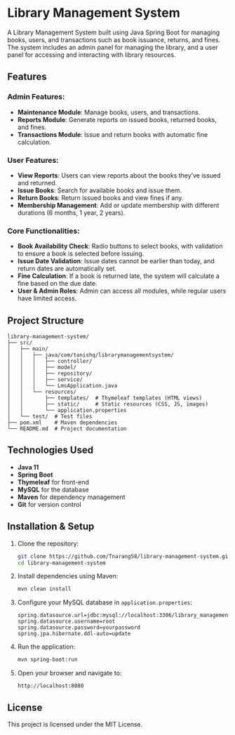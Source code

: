 # Library Management System

A Library Management System built using Java Spring Boot for managing books, users, and transactions such as book issuance, returns, and fines. The system includes an admin panel for managing the library, and a user panel for accessing and interacting with library resources.

## Features

### Admin Features:
- **Maintenance Module**: Manage books, users, and transactions.
- **Reports Module**: Generate reports on issued books, returned books, and fines.
- **Transactions Module**: Issue and return books with automatic fine calculation.

### User Features:
- **View Reports**: Users can view reports about the books they’ve issued and returned.
- **Issue Books**: Search for available books and issue them.
- **Return Books**: Return issued books and view fines if any.
- **Membership Management**: Add or update membership with different durations (6 months, 1 year, 2 years).

### Core Functionalities:
- **Book Availability Check**: Radio buttons to select books, with validation to ensure a book is selected before issuing.
- **Issue Date Validation**: Issue dates cannot be earlier than today, and return dates are automatically set.
- **Fine Calculation**: If a book is returned late, the system will calculate a fine based on the due date.
- **User & Admin Roles**: Admin can access all modules, while regular users have limited access.

## Project Structure

```
library-management-system/
├── src/
│   ├── main/
│   │   ├── java/com/tanishq/librarymanagementsystem/
│   │   │   ├── controller/
│   │   │   ├── model/
│   │   │   ├── repository/
│   │   │   ├── service/
│   │   │   └── LmsApplication.java
│   │   └── resources/
│   │       ├── templates/  # Thymeleaf templates (HTML views)
│   │       ├── static/     # Static resources (CSS, JS, images)
│   │       └── application.properties
│   └── test/  # Test files
├── pom.xml    # Maven dependencies
└── README.md  # Project documentation
```

## Technologies Used

- **Java 11**
- **Spring Boot**
- **Thymeleaf** for front-end
- **MySQL** for the database
- **Maven** for dependency management
- **Git** for version control

## Installation & Setup

1. Clone the repository:
   ```bash
   git clone https://github.com/Tnarang58/library-management-system.git
   cd library-management-system
   ```

2. Install dependencies using Maven:
   ```bash
   mvn clean install
   ```

3. Configure your MySQL database in `application.properties`:
   ```properties
   spring.datasource.url=jdbc:mysql://localhost:3306/library_management_system
   spring.datasource.username=root
   spring.datasource.password=yourpassword
   spring.jpa.hibernate.ddl-auto=update
   ```

4. Run the application:
   ```bash
   mvn spring-boot:run
   ```

5. Open your browser and navigate to:
   ```
   http://localhost:8080
   ```

## License

This project is licensed under the MIT License.
